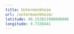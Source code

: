 ```yaml
---
title: Untermünkheim
url: /untermuenkheim/
latitude: 49.152821900000006
longitude: 9.7338441
---
```

